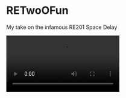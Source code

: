 # RETwoOFun
 My take on the infamous RE201 Space Delay
 
 ![Plugin Demo](https://github.com/ErinMutchler/RE-2ohFUN/blob/main/demo.mp4)
